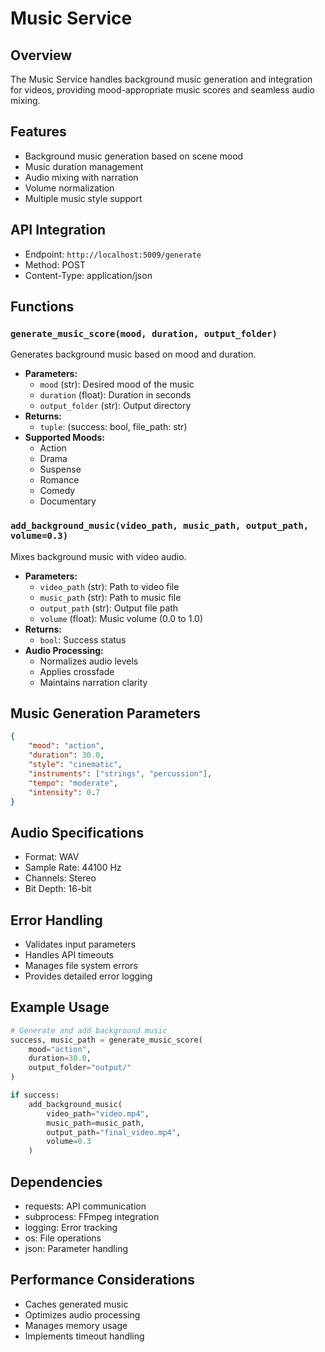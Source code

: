 # Music Service

## Overview
The Music Service handles background music generation and integration for videos, providing mood-appropriate music scores and seamless audio mixing.

## Features
- Background music generation based on scene mood
- Music duration management
- Audio mixing with narration
- Volume normalization
- Multiple music style support

## API Integration
- Endpoint: `http://localhost:5009/generate`
- Method: POST
- Content-Type: application/json

## Functions

### `generate_music_score(mood, duration, output_folder)`
Generates background music based on mood and duration.
- **Parameters:**
  - `mood` (str): Desired mood of the music
  - `duration` (float): Duration in seconds
  - `output_folder` (str): Output directory
- **Returns:**
  - `tuple`: (success: bool, file_path: str)
- **Supported Moods:**
  - Action
  - Drama
  - Suspense
  - Romance
  - Comedy
  - Documentary

### `add_background_music(video_path, music_path, output_path, volume=0.3)`
Mixes background music with video audio.
- **Parameters:**
  - `video_path` (str): Path to video file
  - `music_path` (str): Path to music file
  - `output_path` (str): Output file path
  - `volume` (float): Music volume (0.0 to 1.0)
- **Returns:**
  - `bool`: Success status
- **Audio Processing:**
  - Normalizes audio levels
  - Applies crossfade
  - Maintains narration clarity

## Music Generation Parameters
```json
{
    "mood": "action",
    "duration": 30.0,
    "style": "cinematic",
    "instruments": ["strings", "percussion"],
    "tempo": "moderate",
    "intensity": 0.7
}
```

## Audio Specifications
- Format: WAV
- Sample Rate: 44100 Hz
- Channels: Stereo
- Bit Depth: 16-bit

## Error Handling
- Validates input parameters
- Handles API timeouts
- Manages file system errors
- Provides detailed error logging

## Example Usage
```python
# Generate and add background music
success, music_path = generate_music_score(
    mood="action",
    duration=30.0,
    output_folder="output/"
)

if success:
    add_background_music(
        video_path="video.mp4",
        music_path=music_path,
        output_path="final_video.mp4",
        volume=0.3
    )
```

## Dependencies
- requests: API communication
- subprocess: FFmpeg integration
- logging: Error tracking
- os: File operations
- json: Parameter handling

## Performance Considerations
- Caches generated music
- Optimizes audio processing
- Manages memory usage
- Implements timeout handling 